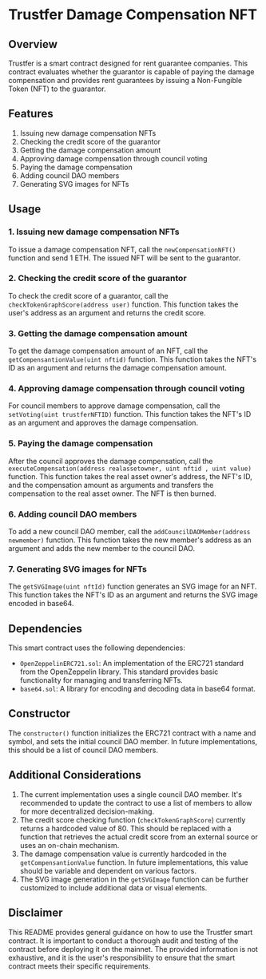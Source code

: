 Trustfer Damage Compensation NFT
=========

Overview
--------

Trustfer is a smart contract designed for rent guarantee companies. This contract evaluates whether the guarantor is capable of paying the damage compensation and provides rent guarantees by issuing a Non-Fungible Token (NFT) to the guarantor.

Features
--------

1.  Issuing new damage compensation NFTs
2.  Checking the credit score of the guarantor
3.  Getting the damage compensation amount
4.  Approving damage compensation through council voting
5.  Paying the damage compensation
6.  Adding council DAO members
7.  Generating SVG images for NFTs

Usage
-----

### 1\. Issuing new damage compensation NFTs

To issue a damage compensation NFT, call the `newCompensationNFT()` function and send 1 ETH. The issued NFT will be sent to the guarantor.

### 2\. Checking the credit score of the guarantor

To check the credit score of a guarantor, call the `checkTokenGraphScore(address user)` function. This function takes the user's address as an argument and returns the credit score.

### 3\. Getting the damage compensation amount

To get the damage compensation amount of an NFT, call the `getCompensantionValue(uint nftid)` function. This function takes the NFT's ID as an argument and returns the damage compensation amount.

### 4\. Approving damage compensation through council voting

For council members to approve damage compensation, call the `setVoting(uint trustferNFTID)` function. This function takes the NFT's ID as an argument and approves the damage compensation.

### 5\. Paying the damage compensation

After the council approves the damage compensation, call the `executeCompensation(address realassetowner, uint nftid , uint value)` function. This function takes the real asset owner's address, the NFT's ID, and the compensation amount as arguments and transfers the compensation to the real asset owner. The NFT is then burned.

### 6\. Adding council DAO members

To add a new council DAO member, call the `addCouncilDAOMember(address newmember)` function. This function takes the new member's address as an argument and adds the new member to the council DAO.

### 7\. Generating SVG images for NFTs

The `getSVGImage(uint nftId)` function generates an SVG image for an NFT. This function takes the NFT's ID as an argument and returns the SVG image encoded in base64.

Dependencies
------------

This smart contract uses the following dependencies:

*   `OpenZeppelinERC721.sol`: An implementation of the ERC721 standard from the OpenZeppelin library. This standard provides basic functionality for managing and transferring NFTs.
*   `base64.sol`: A library for encoding and decoding data in base64 format.

Constructor
-----------

The `constructor()` function initializes the ERC721 contract with a name and symbol, and sets the initial council DAO member. In future implementations, this should be a list of council DAO members.

Additional Considerations
-------------------------

1.  The current implementation uses a single council DAO member. It's recommended to update the contract to use a list of members to allow for more decentralized decision-making.
2.  The credit score checking function (`checkTokenGraphScore`) currently returns a hardcoded value of 80. This should be replaced with a function that retrieves the actual credit score from an external source or uses an on-chain mechanism.
3.  The damage compensation value is currently hardcoded in the `getCompensantionValue` function. In future implementations, this value should be variable and dependent on various factors.
4.  The SVG image generation in the `getSVGImage` function can be further customized to include additional data or visual elements.

Disclaimer
----------

This README provides general guidance on how to use the Trustfer smart contract. It is important to conduct a thorough audit and testing of the contract before deploying it on the mainnet. The provided information is not exhaustive, and it is the user's responsibility to ensure that the smart contract meets their specific requirements.
